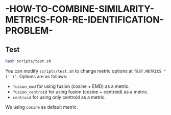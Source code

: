 # -HOW-TO-COMBINE-SIMILARITY-METRICS-FOR-RE-IDENTIFICATION-PROBLEM-

## Test

```bash
bash scripts/test.sh
```
You can modify `scripts/test.sh` to change metric options at `TEST.METRICS "('')"`. Options are as follows:
- `fusion_emd` for using fusion (cosine + EMD) as a metric.
- `fusion_centroid` for using fusion (cosine + centroid) as a metric.
- `centroid` for using only centroid as a metric.

We using `cosine` as default metric.


